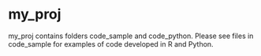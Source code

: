 # my_proj
my_proj contains folders code_sample and code_python. 
Please see files in code_sample for examples of 
code developed in R and Python. 
